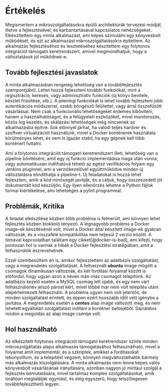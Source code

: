 # Értékelés

Megismertem a mikroszolgáltatásokra épülő architektúrák tervezési módját, illetve a fejlesztésével, és karbantartásával kapcsolatos nehézségeket. Elkészítettem egy minta alkalmazást, ami képes szimulálni egy könyvesbolt működését, és ezt az alkalmazást mikroszolgáltatásokra építettem. Az alkalmazás fejlesztéséhez és teszteléséhez készítettem egy folytonos integrációt támogató keretrendszert, amivel megmondhatjuk, hogy a változtatások jól működnek-e.

## Tovább fejlesztési javaslatok

A minta alkalmazásban rengeteg lehetőség van a továbbfejlesztés szempontjából. Lehet hozzá fejleszteni további funkciókat, mint a regisztráció, keresés, vagy adminisztratív funkciók (új könyv bevitele, készlet frissítése, stb.). A jelenlegi funkciókat is lehet tovább fejleszteni jobb autentikációs módszerrel, szebb böngésző felülettel, vagy árral összefűzött vásárlással. Nem csak a funkcionális lehetőségeket érdemes kibővíteni, hanem a használhatóságot, és a felügyeleti eszközöket, mivel monitorozás, közös log kezelés, és skálázási lehetőségek még nincsenek az alkalmazásba építve. Sok előnnyel járhat, ha valódi teljes hardver és szoftver virtualizációt használunk, mivel a Docker konténerek használata körülményes lehet, és nem is igazán stabil, ha egy gépnek kell több konténert futtatni.

Ami a folytonos integrációt támogató keretrendszert illeti, lehetőség van a pipeline bővítésére, amit egy új funkció implementálása maga után vonna, vagy automatikusan indíthatóvá tehető az egész verifikációs folyam egy Jenkins pluginnel, ami a verziókezelővel együttműködve minden új változtatásra elindíthatja a pipeline-t. Új feladatokat is hozzá lehet fejleszteni, amik a kód minőségét javítják, és a céljuk, hogy összeszedett jól dokumentált kód készüljön. Egy ilyen ellenőrzés lehetne a Python fájlok formai kiértékelése, ami lehetséges a pylint programmal.

## Problémák, Kritika

A feladat elkészítése közben több probléma is felmerült, ami könnyen lehet fejlesztés közben blokkoló tényező. A legnagyobb probléma a Docker image-ek készítésénél volt, mivel a Docker által készített image-ek gyakran változnak, és a visszafelé kompatibilitás nem teljesül 2 verzió között. A témával kapcsolatban találtam egy cikket[@docker-is-bad], ami kifejti, hogy pontosan hol is vannak a hibák a Docker fejlesztési stratégiában, amit a felhasználók észrevehetnek.

Ezzel szembesültem én is, amikor fejlesztettem az adatbázis szolgáltatást, vagy a megrendelés szolgáltatását. A felhasznált **ubuntu** image mögött a csomagok dinamikusan változnak, és két fordítási folyamat között is előfordul, hogy ugyan azon a néven más-más csomagot telepítünk. Az adatbázis kezelő esetén a MySQL csomag lett újabb, és egy nem várt felhasználónév jelszó párost kért, mivel többé már nem volt telepítés utáni alapértelmezett felhasználó. A probléma ugyan nem volt jelentős, de minden szolgáltatást érintett, és éppen ezért hosszabb időt vett igénybe a javítása. A megrendelés esetén a **centos** alap image változott meg, és nem lehetett egyáltalán szolgáltatást indítani a konténer belsejéből. Sajnálatos módon a megoldás az alap image cseréje volt.

## Hol használható

Az elkészített folytonos integrációt támogató keretrendszer szinte minden mikroszolgáltatás alapú alkalmazás támogatásához felhasználható, mivel a folyamat amit implementál, és a szkriptek, amikkel a fordításokat lebonyolítom, és a telepítést végzem, könnyen megváltoztathatók bármely más alkalmazás kiszolgálására. A minta alkalmazás nem lenne képes valós könyvesbolt vásárlásának irányítására, azonban nagyon jó mintául szolgál a fejlesztés bemutatására, mivel tartalmaz komplex szolgáltatásokat, amik önállóan megtalálják egymást, és elég egyszerű, hogy tetszőlegesen továbbfejleszthető legyen.
